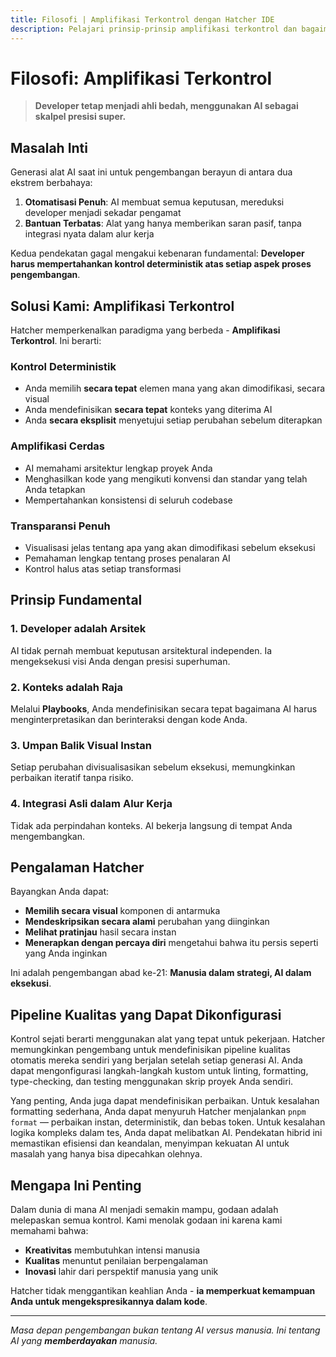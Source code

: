 ```yaml
---
title: Filosofi | Amplifikasi Terkontrol dengan Hatcher IDE
description: Pelajari prinsip-prinsip amplifikasi terkontrol dan bagaimana filosofi Hatcher memungkinkan pengembang memanfaatkan AI secara efektif sambil mempertahankan kualitas dan kontrol
---
```


# Filosofi: Amplifikasi Terkontrol

> **Developer tetap menjadi ahli bedah, menggunakan AI sebagai skalpel presisi super.**

## Masalah Inti

Generasi alat AI saat ini untuk pengembangan berayun di antara dua ekstrem berbahaya:

1. **Otomatisasi Penuh**: AI membuat semua keputusan, mereduksi developer menjadi sekadar pengamat
2. **Bantuan Terbatas**: Alat yang hanya memberikan saran pasif, tanpa integrasi nyata dalam alur kerja

Kedua pendekatan gagal mengakui kebenaran fundamental: **Developer harus mempertahankan kontrol deterministik atas setiap aspek proses pengembangan**.

## Solusi Kami: Amplifikasi Terkontrol

Hatcher memperkenalkan paradigma yang berbeda - **Amplifikasi Terkontrol**. Ini berarti:

### Kontrol Deterministik

- Anda memilih **secara tepat** elemen mana yang akan dimodifikasi, secara visual
- Anda mendefinisikan **secara tepat** konteks yang diterima AI
- Anda **secara eksplisit** menyetujui setiap perubahan sebelum diterapkan

### Amplifikasi Cerdas

- AI memahami arsitektur lengkap proyek Anda
- Menghasilkan kode yang mengikuti konvensi dan standar yang telah Anda tetapkan
- Mempertahankan konsistensi di seluruh codebase

### Transparansi Penuh

- Visualisasi jelas tentang apa yang akan dimodifikasi sebelum eksekusi
- Pemahaman lengkap tentang proses penalaran AI
- Kontrol halus atas setiap transformasi

## Prinsip Fundamental

### 1. Developer adalah Arsitek

AI tidak pernah membuat keputusan arsitektural independen. Ia mengeksekusi visi Anda dengan presisi superhuman.

### 2. Konteks adalah Raja

Melalui **Playbooks**, Anda mendefinisikan secara tepat bagaimana AI harus menginterpretasikan dan berinteraksi dengan kode Anda.

### 3. Umpan Balik Visual Instan

Setiap perubahan divisualisasikan sebelum eksekusi, memungkinkan perbaikan iteratif tanpa risiko.

### 4. Integrasi Asli dalam Alur Kerja

Tidak ada perpindahan konteks. AI bekerja langsung di tempat Anda mengembangkan.

## Pengalaman Hatcher

Bayangkan Anda dapat:

- **Memilih secara visual** komponen di antarmuka
- **Mendeskripsikan secara alami** perubahan yang diinginkan
- **Melihat pratinjau** hasil secara instan
- **Menerapkan dengan percaya diri** mengetahui bahwa itu persis seperti yang Anda inginkan

Ini adalah pengembangan abad ke-21: **Manusia dalam strategi, AI dalam eksekusi**.

## Pipeline Kualitas yang Dapat Dikonfigurasi

Kontrol sejati berarti menggunakan alat yang tepat untuk pekerjaan. Hatcher memungkinkan pengembang untuk mendefinisikan pipeline kualitas otomatis mereka sendiri yang berjalan setelah setiap generasi AI. Anda dapat mengonfigurasi langkah-langkah kustom untuk linting, formatting, type-checking, dan testing menggunakan skrip proyek Anda sendiri.

Yang penting, Anda juga dapat mendefinisikan perbaikan. Untuk kesalahan formatting sederhana, Anda dapat menyuruh Hatcher menjalankan `pnpm format` — perbaikan instan, deterministik, dan bebas token. Untuk kesalahan logika kompleks dalam tes, Anda dapat melibatkan AI. Pendekatan hibrid ini memastikan efisiensi dan keandalan, menyimpan kekuatan AI untuk masalah yang hanya bisa dipecahkan olehnya.

## Mengapa Ini Penting

Dalam dunia di mana AI menjadi semakin mampu, godaan adalah melepaskan semua kontrol. Kami menolak godaan ini karena kami memahami bahwa:

- **Kreativitas** membutuhkan intensi manusia
- **Kualitas** menuntut penilaian berpengalaman
- **Inovasi** lahir dari perspektif manusia yang unik

Hatcher tidak menggantikan keahlian Anda - **ia memperkuat kemampuan Anda untuk mengekspresikannya dalam kode**.

---

_Masa depan pengembangan bukan tentang AI versus manusia. Ini tentang AI yang **memberdayakan** manusia._
